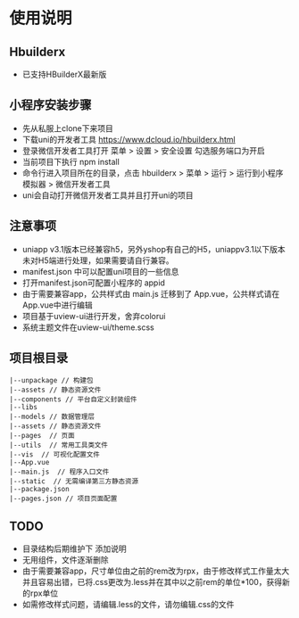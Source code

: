 # 使用说明

## Hbuilderx

- 已支持HBuilderX最新版

## 小程序安装步骤
- 先从私服上clone下来项目
- 下载uni的开发者工具 https://www.dcloud.io/hbuilderx.html
- 登录微信开发者工具打开 菜单 > 设置 > 安全设置  勾选服务端口为开启
- 当前项目下执行 npm install 
- 命令行进入项目所在的目录，点击 hbuilderx > 菜单 > 运行 > 运行到小程序模拟器 > 微信开发者工具
- uni会自动打开微信开发者工具并且打开uni的项目

## 注意事项
- uniapp v3.1版本已经兼容h5，另外yshop有自己的H5，uniappv3.1以下版本未对H5端进行处理，如果需要请自行兼容。
- manifest.json 中可以配置uni项目的一些信息
- 打开manifest.json可配置小程序的 appid
- 由于需要兼容app，公共样式由 main.js 迁移到了 App.vue，公共样式请在App.vue中进行编辑
- 项目基于uview-ui进行开发，舍弃colorui
- 系统主题文件在uview-ui/theme.scss


## 项目根目录
    |--unpackage // 构建包
	|--assets // 静态资源文件
	|--components // 平台自定义封装组件
	|--libs
	|--models // 数据管理层
	|--assets // 静态资源文件
	|--pages  // 页面
	|--utils  // 常用工具类文件
	|--vis  // 可视化配置文件
	|--App.vue
	|--main.js  // 程序入口文件
    |--static  // 无需编译第三方静态资源
    |--package.json
    |--pages.json // 项目页面配置



## TODO
- 目录结构后期维护下  添加说明
- 无用组件，文件逐渐删除
- 由于需要兼容app，尺寸单位由之前的rem改为rpx，由于修改样式工作量太大并且容易出错，已将.css更改为.less并在其中以之前rem的单位*100，获得新的rpx单位
- 如需修改样式问题，请编辑.less的文件，请勿编辑.css的文件